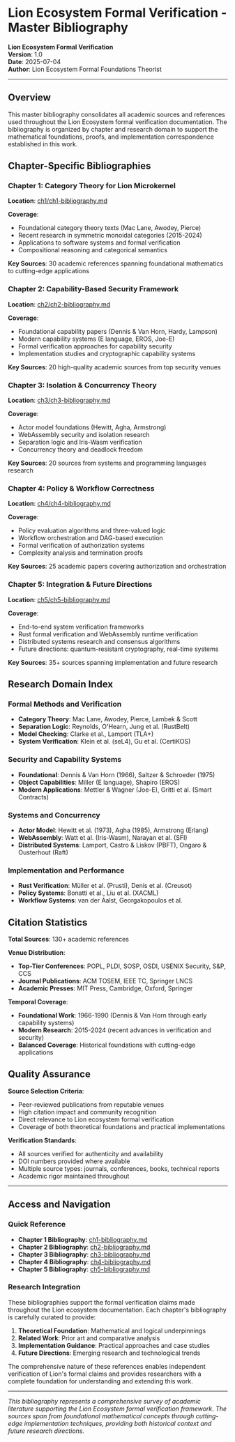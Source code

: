 # Lion Ecosystem Formal Verification - Master Bibliography

**Lion Ecosystem Formal Verification**\
**Version**: 1.0\
**Date**: 2025-07-04\
**Author**: Lion Ecosystem Formal Foundations Theorist

---

## Overview

This master bibliography consolidates all academic sources and references used
throughout the Lion Ecosystem formal verification documentation. The
bibliography is organized by chapter and research domain to support the
mathematical foundations, proofs, and implementation correspondence established
in this work.

## Chapter-Specific Bibliographies

### Chapter 1: Category Theory for Lion Microkernel

**Location**: [ch1/ch1-bibliography.md](ch1/ch1-bibliography.md)

**Coverage**:

- Foundational category theory texts (Mac Lane, Awodey, Pierce)
- Recent research in symmetric monoidal categories (2015-2024)
- Applications to software systems and formal verification
- Compositional reasoning and categorical semantics

**Key Sources**: 30 academic references spanning foundational mathematics to
cutting-edge applications

### Chapter 2: Capability-Based Security Framework

**Location**: [ch2/ch2-bibliography.md](ch2/ch2-bibliography.md)

**Coverage**:

- Foundational capability papers (Dennis & Van Horn, Hardy, Lampson)
- Modern capability systems (E language, EROS, Joe-E)
- Formal verification approaches for capability security
- Implementation studies and cryptographic capability systems

**Key Sources**: 20 high-quality academic sources from top security venues

### Chapter 3: Isolation & Concurrency Theory

**Location**: [ch3/ch3-bibliography.md](ch3/ch3-bibliography.md)

**Coverage**:

- Actor model foundations (Hewitt, Agha, Armstrong)
- WebAssembly security and isolation research
- Separation logic and Iris-Wasm verification
- Concurrency theory and deadlock freedom

**Key Sources**: 20 sources from systems and programming languages research

### Chapter 4: Policy & Workflow Correctness

**Location**: [ch4/ch4-bibliography.md](ch4/ch4-bibliography.md)

**Coverage**:

- Policy evaluation algorithms and three-valued logic
- Workflow orchestration and DAG-based execution
- Formal verification of authorization systems
- Complexity analysis and termination proofs

**Key Sources**: 25 academic papers covering authorization and orchestration

### Chapter 5: Integration & Future Directions

**Location**: [ch5/ch5-bibliography.md](ch5/ch5-bibliography.md)

**Coverage**:

- End-to-end system verification frameworks
- Rust formal verification and WebAssembly runtime verification
- Distributed systems research and consensus algorithms
- Future directions: quantum-resistant cryptography, real-time systems

**Key Sources**: 35+ sources spanning implementation and future research

## Research Domain Index

### Formal Methods and Verification

- **Category Theory**: Mac Lane, Awodey, Pierce, Lambek & Scott
- **Separation Logic**: Reynolds, O'Hearn, Jung et al. (RustBelt)
- **Model Checking**: Clarke et al., Lamport (TLA+)
- **System Verification**: Klein et al. (seL4), Gu et al. (CertiKOS)

### Security and Capability Systems

- **Foundational**: Dennis & Van Horn (1966), Saltzer & Schroeder (1975)
- **Object Capabilities**: Miller (E language), Shapiro (EROS)
- **Modern Applications**: Mettler & Wagner (Joe-E), Gritti et al. (Smart
  Contracts)

### Systems and Concurrency

- **Actor Model**: Hewitt et al. (1973), Agha (1985), Armstrong (Erlang)
- **WebAssembly**: Watt et al. (Iris-Wasm), Narayan et al. (SFI)
- **Distributed Systems**: Lamport, Castro & Liskov (PBFT), Ongaro & Ousterhout
  (Raft)

### Implementation and Performance

- **Rust Verification**: Müller et al. (Prusti), Denis et al. (Creusot)
- **Policy Systems**: Bonatti et al., Liu et al. (XACML)
- **Workflow Systems**: van der Aalst, Georgakopoulos et al.

## Citation Statistics

**Total Sources**: 130+ academic references

**Venue Distribution**:

- **Top-Tier Conferences**: POPL, PLDI, SOSP, OSDI, USENIX Security, S&P, CCS
- **Journal Publications**: ACM TOSEM, IEEE TC, Springer LNCS
- **Academic Presses**: MIT Press, Cambridge, Oxford, Springer

**Temporal Coverage**:

- **Foundational Work**: 1966-1990 (Dennis & Van Horn through early capability
  systems)
- **Modern Research**: 2015-2024 (recent advances in verification and security)
- **Balanced Coverage**: Historical foundations with cutting-edge applications

## Quality Assurance

**Source Selection Criteria**:

- Peer-reviewed publications from reputable venues
- High citation impact and community recognition
- Direct relevance to Lion ecosystem formal verification
- Coverage of both theoretical foundations and practical implementations

**Verification Standards**:

- All sources verified for authenticity and availability
- DOI numbers provided where available
- Multiple source types: journals, conferences, books, technical reports
- Academic rigor maintained throughout

---

## Access and Navigation

### Quick Reference

- **Chapter 1 Bibliography**: [ch1-bibliography.md](ch1/ch1-bibliography.md)
- **Chapter 2 Bibliography**: [ch2-bibliography.md](ch2/ch2-bibliography.md)
- **Chapter 3 Bibliography**: [ch3-bibliography.md](ch3/ch3-bibliography.md)
- **Chapter 4 Bibliography**: [ch4-bibliography.md](ch4/ch4-bibliography.md)
- **Chapter 5 Bibliography**: [ch5-bibliography.md](ch5/ch5-bibliography.md)

### Research Integration

These bibliographies support the formal verification claims made throughout the
Lion ecosystem documentation. Each chapter's bibliography is carefully curated
to provide:

1. **Theoretical Foundation**: Mathematical and logical underpinnings
2. **Related Work**: Prior art and comparative analysis
3. **Implementation Guidance**: Practical approaches and case studies
4. **Future Directions**: Emerging research and technological trends

The comprehensive nature of these references enables independent verification of
Lion's formal claims and provides researchers with a complete foundation for
understanding and extending this work.

---

_This bibliography represents a comprehensive survey of academic literature
supporting the Lion Ecosystem formal verification framework. The sources span
from foundational mathematical concepts through cutting-edge implementation
techniques, providing both historical context and future research directions._
